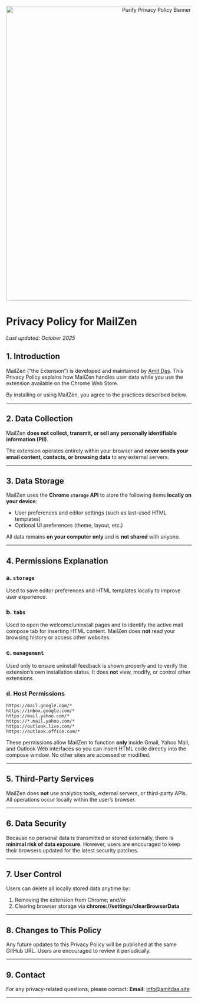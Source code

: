 <p align="center">
  <img src="https://i.ibb.co/g1TtHpx/Untitled-design.png" alt="Purify Privacy Policy Banner" width="800">
</p>

# Privacy Policy for MailZen

*Last updated: October 2025*

## 1. Introduction

MailZen (“the Extension”) is developed and maintained by [Amit Das](https://amitdas.site).
This Privacy Policy explains how MailZen handles user data while you use the extension available on the Chrome Web Store.

By installing or using MailZen, you agree to the practices described below.

---

## 2. Data Collection

MailZen **does not collect, transmit, or sell any personally identifiable information (PII)**.

The extension operates entirely within your browser and **never sends your email content, contacts, or browsing data** to any external servers.

---

## 3. Data Storage

MailZen uses the **Chrome `storage` API** to store the following items **locally on your device**:

* User preferences and editor settings (such as last-used HTML templates)
* Optional UI preferences (theme, layout, etc.)

All data remains **on your computer only** and is **not shared** with anyone.

---

## 4. Permissions Explanation

### a. `storage`

Used to save editor preferences and HTML templates locally to improve user experience.

### b. `tabs`

Used to open the welcome/uninstall pages and to identify the active mail compose tab for inserting HTML content.
MailZen does **not** read your browsing history or access other websites.

### c. `management`

Used only to ensure uninstall feedback is shown properly and to verify the extension’s own installation status.
It does **not** view, modify, or control other extensions.

### d. Host Permissions

```
https://mail.google.com/*
https://inbox.google.com/*
https://mail.yahoo.com/*
https://*.mail.yahoo.com/*
https://outlook.live.com/*
https://outlook.office.com/*
```

These permissions allow MailZen to function **only** inside Gmail, Yahoo Mail, and Outlook Web interfaces so you can insert HTML code directly into the compose window.
No other sites are accessed or modified.

---

## 5. Third-Party Services

MailZen does **not** use analytics tools, external servers, or third-party APIs.
All operations occur locally within the user’s browser.

---

## 6. Data Security

Because no personal data is transmitted or stored externally, there is **minimal risk of data exposure**.
However, users are encouraged to keep their browsers updated for the latest security patches.

---

## 7. User Control

Users can delete all locally stored data anytime by:

1. Removing the extension from Chrome; and/or
2. Clearing browser storage via **chrome://settings/clearBrowserData**

---

## 8. Changes to This Policy

Any future updates to this Privacy Policy will be published at the same GitHub URL.
Users are encouraged to review it periodically.

---

## 9. Contact

For any privacy-related questions, please contact:
**Email:** [info@amitdas.site](mailto:info@amitdas.site)

---
